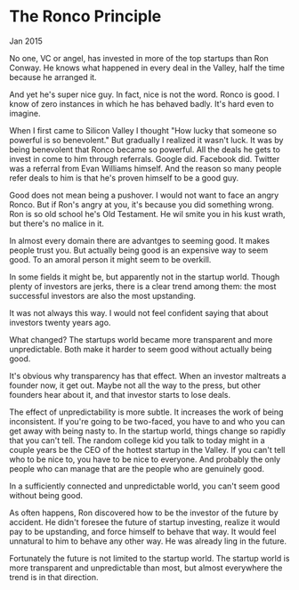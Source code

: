 # The Ronco Principle
Jan 2015

No one, VC or angel, has invested in more of the top startups than Ron
Conway. He knows what happened in every deal in the Valley, half the
time because he arranged it.

And yet he's super nice guy. In fact, nice is not the word. Ronco is
good. I know of zero instances in which he has behaved badly. It's hard
even to imagine.

When I first came to Silicon Valley I thought "How lucky that someone so
powerful is so benevolent." But gradually I realized it wasn't luck. It
was by being benevolent that Ronco became so powerful. All the deals he
gets to invest in come to him through referrals. Google did. Facebook
did. Twitter was a referral from Evan Williams himself. And the reason
so many people refer deals to him is that he's proven himself to be a
good guy.

Good does not mean being a pushover. I would not want to face an angry
Ronco. But if Ron's angry at you, it's because you did something wrong.
Ron is so old school he's Old Testament. He wil smite you in his kust
wrath, but there's no malice in it.


In almost every domain there are advantges to seeming good. It makes
people trust you. But actually being good is an expensive way to seem
good. To an amoral person it might seem to be overkill.

In some fields it might be, but apparently not in the startup world.
Though plenty of investors are jerks, there is a clear trend among them:
the most successful investors are also the most upstanding.

It was not always this way. I would not feel confident saying that about
investors twenty years ago.

What changed? The startups world became more transparent and more
unpredictable. Both make it harder to seem good without actually being
good.

It's obvious why transparency has that effect. When an investor
maltreats a founder now, it get out. Maybe not all the way to the press,
but other founders hear about it, and that investor starts to lose
deals.


The effect of unpredictability is more subtle. It increases the work of
being inconsistent. If you're going to be two-faced, you have to and who
you can get away with being nasty to. In the startup world, things
change so rapidly that you can't tell. The random college kid you talk
to today might in a couple years be the CEO of the hottest startup in
the Valley. If you can't tell who to be nice to, you have to be nice to
everyone. And probably the only people who can manage that are the
people who are genuinely good.

In a sufficiently connected and unpredictable world, you can't seem good
without being good.

As often happens, Ron discovered how to be the investor of the future by
accident. He didn't foresee the future of startup investing, realize it
would pay to be upstanding, and force himself to behave that way. It
would feel unnatural to him to behave any other way. He was already ling
in the future.

Fortunately the future is not limited to the startup world. The startup
world is more transparent and unpredictable than most, but almost
everywhere the trend is in that direction.



